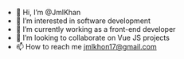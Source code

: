 - 👋 Hi, I’m @JmlKhan
- 👀 I’m interested in software development
- 🌱 I’m currently working as a front-end developer
- 💞️ I’m looking to collaborate on Vue JS projects
- 📫 How to reach me jmlkhon17@gmail.com

<!---
JmlKhan/JmlKhan is a ✨ special ✨ repository because its `README.md` (this file) appears on your GitHub profile.
You can click the Preview link to take a look at your changes.
--->
